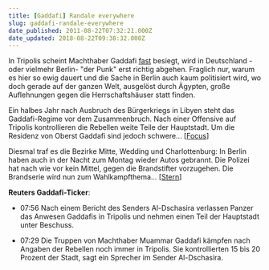 ```yaml
---
title: [Gaddafi] Randale everywhere
slug: gaddafi-randale-everywhere
date_published: 2011-08-22T07:32:21.000Z
date_updated: 2018-08-22T09:38:32.000Z
---
```


In Tripolis scheint Machthaber Gaddafi [fast](__GHOST_URL__/ganz-nah-triumph-in-tripolis-ereignisse-uberschlagen-sich/) besiegt, wird in Deutschland -oder vielmehr Berlin- "der Punk" erst richtig abgehen. Fraglich nur, warum es hier so ewig dauert und die Sache in Berlin auch kaum politisiert wird, wo doch gerade auf der ganzen Welt, ausgelöst durch Ägypten, große Auflehnungen gegen die Herrschaftshäuser statt finden.

Ein halbes Jahr nach Ausbruch des Bürgerkriegs in Libyen steht das Gaddafi-Regime vor dem Zusammenbruch. Nach einer Offensive auf Tripolis kontrollieren die Rebellen weite Teile der Hauptstadt. Um die Residenz von Oberst Gaddafi sind jedoch schwere... [[Focus](http://news.google.de/news/url?sa=t&amp;ct2=de%2F0_0_s_0_0_t&amp;ct3=MAA4AEgAUABgAWoCZGV6AWg&amp;usg=AFQjCNEovy_8JoNYfn6w1VIL9LjvCHQICg&amp;did=852f48309ddcc879&amp;cid=17593613746033&amp;ei=9gNSTuBdgcuyBsul6JwB&amp;rt=HOMEPAGE&amp;vm=STANDARD&amp;url=http%3A%2F%2Fwww.focus.de%2Fpolitik%2Fausland%2Fkrise-in-der-arabischen-welt%2Ftripolis-schwere-gefechte-um-gaddafi-residenz_aid_657608.html)]

Diesmal traf es die Bezirke Mitte, Wedding und Charlottenburg: In Berlin haben auch in der Nacht zum Montag wieder Autos gebrannt. Die Polizei hat nach wie vor kein Mittel, gegen die Brandstifter vorzugehen. Die Brandserie wird nun zum Wahlkampfthema... [[Stern](http://news.google.de/news/url?sa=t&amp;ct2=de%2F0_0_s_2_0_t&amp;ct3=MAA4AEgCUABgAWoCZGV6AWg&amp;usg=AFQjCNEwvEIWr0DOhGEs1scQdjkK0VTPYQ&amp;did=ff6e2520c8b37238&amp;cid=17593614170481&amp;ei=9gNSTuBdgcuyBsul6JwB&amp;rt=HOMEPAGE&amp;vm=STANDARD&amp;url=http%3A%2F%2Fwww.stern.de%2Fpanorama%2Fbrennende-autos-berliner-zuendler-setzen-ihre-brandserie-fort-1719096.html)]

**Reuters Gaddafi-Ticker**:

- 07:56 Nach einem Bericht des Senders Al-Dschasira verlassen Panzer das Anwesen Gaddafis in Tripolis und nehmen einen Teil der Hauptstadt unter Beschuss.

- 07:29 Die Truppen von Machthaber Muammar Gaddafi kämpfen nach Angaben der Rebellen noch immer in Tripolis. Sie kontrollierten 15 bis 20 Prozent der Stadt, sagt ein Sprecher im Sender Al-Dschasira.
